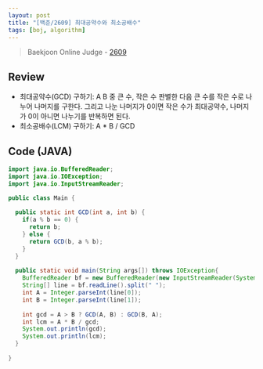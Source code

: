 ```yaml
---
layout: post
title: "[백준/2609] 최대공약수와 최소공배수"
tags: [boj, algorithm]
---
```

> Baekjoon Online Judge - [2609](https://www.acmicpc.net/problem/2609)

## Review
* 최대공약수(GCD) 구하기: A B 중 큰 수, 작은 수 판별한 다음 큰 수를 작은 수로 나누어 나머지를 구한다. 그리고 나눈 나머지가 0이면 작은 수가 최대공약수, 나머지가 0이 아니면 나누기를 반복하면 된다.
* 최소공배수(LCM) 구하기: A * B / GCD

## Code (JAVA)
```java
import java.io.BufferedReader;
import java.io.IOException;
import java.io.InputStreamReader;

public class Main {
  
  public static int GCD(int a, int b) {
    if(a % b == 0) {
      return b;
    } else {
      return GCD(b, a % b);
    }
  }
  
  public static void main(String args[]) throws IOException{
    BufferedReader bf = new BufferedReader(new InputStreamReader(System.in));
    String[] line = bf.readLine().split(" ");
    int A = Integer.parseInt(line[0]);
    int B = Integer.parseInt(line[1]);
    
    int gcd = A > B ? GCD(A, B) : GCD(B, A);
    int lcm = A * B / gcd;
    System.out.println(gcd);
    System.out.println(lcm);
  }
  
}
```